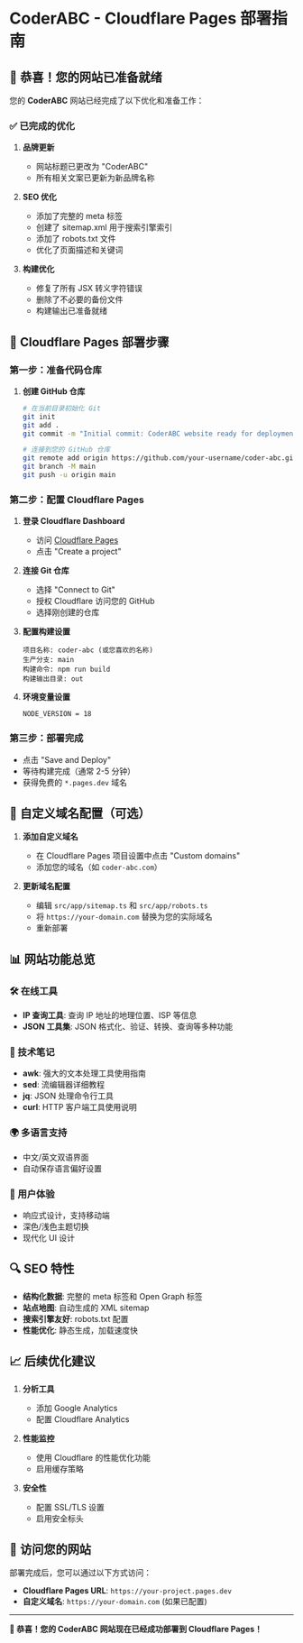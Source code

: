 # CoderABC - Cloudflare Pages 部署指南

## 🎉 恭喜！您的网站已准备就绪

您的 **CoderABC** 网站已经完成了以下优化和准备工作：

### ✅ 已完成的优化

1. **品牌更新**
   - 网站标题已更改为 "CoderABC"
   - 所有相关文案已更新为新品牌名称

2. **SEO 优化**
   - 添加了完整的 meta 标签
   - 创建了 sitemap.xml 用于搜索引擎索引
   - 添加了 robots.txt 文件
   - 优化了页面描述和关键词

3. **构建优化**
   - 修复了所有 JSX 转义字符错误
   - 删除了不必要的备份文件
   - 构建输出已准备就绪

## 🚀 Cloudflare Pages 部署步骤

### 第一步：准备代码仓库

1. **创建 GitHub 仓库**
   ```bash
   # 在当前目录初始化 Git
   git init
   git add .
   git commit -m "Initial commit: CoderABC website ready for deployment"
   
   # 连接到您的 GitHub 仓库
   git remote add origin https://github.com/your-username/coder-abc.git
   git branch -M main
   git push -u origin main
   ```

### 第二步：配置 Cloudflare Pages

1. **登录 Cloudflare Dashboard**
   - 访问 [Cloudflare Pages](https://pages.cloudflare.com/)
   - 点击 "Create a project"

2. **连接 Git 仓库**
   - 选择 "Connect to Git"
   - 授权 Cloudflare 访问您的 GitHub
   - 选择刚创建的仓库

3. **配置构建设置**
   ```
   项目名称: coder-abc (或您喜欢的名称)
   生产分支: main
   构建命令: npm run build
   构建输出目录: out
   ```

4. **环境变量设置**
   ```
   NODE_VERSION = 18
   ```

### 第三步：部署完成

- 点击 "Save and Deploy"
- 等待构建完成（通常 2-5 分钟）
- 获得免费的 `*.pages.dev` 域名

## 🔧 自定义域名配置（可选）

1. **添加自定义域名**
   - 在 Cloudflare Pages 项目设置中点击 "Custom domains"
   - 添加您的域名（如 `coder-abc.com`）

2. **更新域名配置**
   - 编辑 `src/app/sitemap.ts` 和 `src/app/robots.ts`
   - 将 `https://your-domain.com` 替换为您的实际域名
   - 重新部署

## 📊 网站功能总览

### 🛠 在线工具
- **IP 查询工具**: 查询 IP 地址的地理位置、ISP 等信息
- **JSON 工具集**: JSON 格式化、验证、转换、查询等多种功能

### 📝 技术笔记
- **awk**: 强大的文本处理工具使用指南
- **sed**: 流编辑器详细教程
- **jq**: JSON 处理命令行工具
- **curl**: HTTP 客户端工具使用说明

### 🌍 多语言支持
- 中文/英文双语界面
- 自动保存语言偏好设置

### 🎨 用户体验
- 响应式设计，支持移动端
- 深色/浅色主题切换
- 现代化 UI 设计

## 🔍 SEO 特性

- **结构化数据**: 完整的 meta 标签和 Open Graph 标签
- **站点地图**: 自动生成的 XML sitemap
- **搜索引擎友好**: robots.txt 配置
- **性能优化**: 静态生成，加载速度快

## 📈 后续优化建议

1. **分析工具**
   - 添加 Google Analytics
   - 配置 Cloudflare Analytics

2. **性能监控**
   - 使用 Cloudflare 的性能优化功能
   - 启用缓存策略

3. **安全性**
   - 配置 SSL/TLS 设置
   - 启用安全标头

## 🎯 访问您的网站

部署完成后，您可以通过以下方式访问：
- **Cloudflare Pages URL**: `https://your-project.pages.dev`
- **自定义域名**: `https://your-domain.com` (如果已配置)

---

**🎉 恭喜！您的 CoderABC 网站现在已经成功部署到 Cloudflare Pages！**
